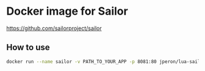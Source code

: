 # Docker image for Sailor

https://github.com/sailorproject/sailor

## How to use

```bash
docker run --name sailor -v PATH_TO_YOUR_APP -p 8081:80 jperon/lua-sailor
```

